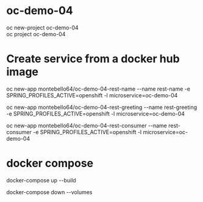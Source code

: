 
# oc-demo-04
oc new-project oc-demo-04  
oc project oc-demo-04

# Create service from a docker hub image
oc new-app montebello64/oc-demo-04-rest-name --name rest-name -e SPRING_PROFILES_ACTIVE=openshift -l microservice=oc-demo-04

oc new-app montebello64/oc-demo-04-rest-greeting --name rest-greeting -e SPRING_PROFILES_ACTIVE=openshift -l microservice=oc-demo-04

oc new-app montebello64/oc-demo-04-rest-consumer --name rest-consumer -e SPRING_PROFILES_ACTIVE=openshift -l microservice=oc-demo-04

# docker compose
docker-compose up --build

docker-compose down --volumes
